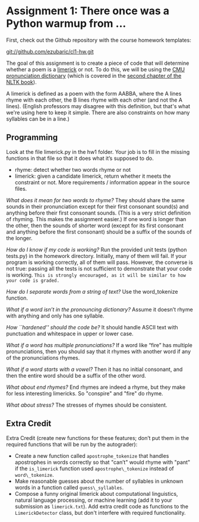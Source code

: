 # Assignment 1: There once was a Python warmup from ...

First, check out the Github repository with the course homework templates:

[git://github.com/ezubaric/cl1-hw.git](git://github.com/ezubaric/cl1-hw.git)

The goal of this assignment is to create a piece of code that will
determine whether a poem is a
[limerick](http://en.wikipedia.org/wiki/Limerick\_(poetry)) or
not.  To do this, we will be using the
[CMU pronunciation dictionary](http://www.speech.cs.cmu.edu/cgi-bin/cmudict) (which is covered in the [second chapter of the NLTK book](http://www.nltk.org/book/ch02.html)).

A limerick is defined as a poem with the form AABBA, where the A lines
rhyme with each other, the B lines rhyme with each other (and not the
A lines).  (English professors may disagree with this definition, but
that's what we're using here to keep it simple.  There are also
constraints on how many syllables can be in a line.)

## Programming

Look at the file limerick.py in the hw1 folder.  Your job is to fill
in the missing functions in that file so that it does what it’s
supposed to do.
* rhyme: detect whether two words rhyme or not
* limerick: given a candidate limerick, return whether it meets the constraint or not.
More requirements / information appear in the source files.

*What does it mean for two words to rhyme?*  They should share the same sounds in their pronunciation except for their first consonant sound(s) and anything before their first consonant sounds.  (This is a very strict definition of rhyming.  This makes the assignment easier.)  If one word is longer than the other, then the sounds of shorter word (except for its first consonant and anything before the first consonant) should be a suffix of the sounds of the longer.

*How do I know if my code is working?*  Run the provided unit tests (python tests.py) in the homework directory.  Initially, many of them will fail.  If your program is working correctly, all of them will pass.  However, the converse is not true: passing all the tests is not sufficient to demonstrate that your code is working.  `This is strongly encouraged, as it will be similar to how your code is graded.`

*How do I separate words from a string of text?*  Use the word\_tokenize function.

*What if a word isn’t in the pronouncing dictionary?* Assume it doesn’t rhyme with anything and only has one syllable.

*How ``hardened'' should the code be?* It should handle ASCII text with punctuation and whitespace in upper or lower case.

*What if a word has multiple pronunciations?*  If a word like “fire” has multiple pronunciations, then you should say
that it rhymes with another word if any of the pronunciations rhymes.

*What if a word starts with a vowel?*  Then it has no initial consonant, and then the entire word should be a
suffix of the other word.

*What about end rhymes?*  End rhymes are indeed a rhyme, but they make for less interesting
limericks.  So "conspire" and "fire" do rhyme.

*What about stress?*  The stresses of rhymes should be consistent.


## Extra Credit

Extra Credit (create new functions for these features; don’t put them
in the required functions that will be run by the autograder):
* Create a new function called
 `apostrophe_tokenize` that handles apostrophes in words correctly so
  that "can’t" would rhyme with "pant" if the `is_limerick` function used `apostrophe\_tokenize` instead of `word\_tokenize`.
* Make reasonable guesses about the number of syllables in unknown words in a function called `guess\_syllables`.
* Compose a funny original limerick about
  computational linguistics, natural language processing, or machine
  learning (add it to your submission as `limerick.txt`).
Add extra credit code as functions to the `LimerickDetector`
class, but don't interfere with required functionality.
